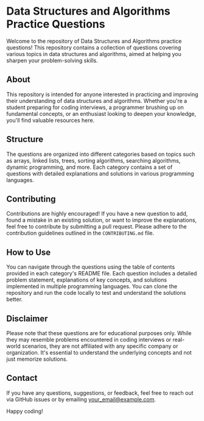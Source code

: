 # Data Structures and Algorithms Practice Questions

Welcome to the repository of Data Structures and Algorithms practice questions! This repository contains a collection of questions covering various topics in data structures and algorithms, aimed at helping you sharpen your problem-solving skills.

## About

This repository is intended for anyone interested in practicing and improving their understanding of data structures and algorithms. Whether you're a student preparing for coding interviews, a programmer brushing up on fundamental concepts, or an enthusiast looking to deepen your knowledge, you'll find valuable resources here.

## Structure

The questions are organized into different categories based on topics such as arrays, linked lists, trees, sorting algorithms, searching algorithms, dynamic programming, and more. Each category contains a set of questions with detailed explanations and solutions in various programming languages.

## Contributing

Contributions are highly encouraged! If you have a new question to add, found a mistake in an existing solution, or want to improve the explanations, feel free to contribute by submitting a pull request. Please adhere to the contribution guidelines outlined in the `CONTRIBUTING.md` file.

## How to Use

You can navigate through the questions using the table of contents provided in each category's README file. Each question includes a detailed problem statement, explanations of key concepts, and solutions implemented in multiple programming languages. You can clone the repository and run the code locally to test and understand the solutions better.

## Disclaimer

Please note that these questions are for educational purposes only. While they may resemble problems encountered in coding interviews or real-world scenarios, they are not affiliated with any specific company or organization. It's essential to understand the underlying concepts and not just memorize solutions.

## Contact

If you have any questions, suggestions, or feedback, feel free to reach out via GitHub issues or by emailing [your_email@example.com](mailto:your_email@example.com).

Happy coding!
